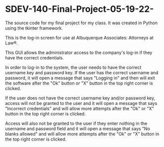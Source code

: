 # SDEV-140-Final-Project-05-19-22-
The source code for my final project for my class. It was created in Python using the tkinter framework.

This is the log-in screen for use at Albuquerque Associates: Attorneys at Law®.

This GUI allows the administrator access to the company's log-in if they have the correct credentials.

In order to log-in to the system, the user needs to have the correct username key and password key. 
If the user has the correct username and password, it will open a message that says "Logging in" and 
then will exit the software after the "Ok" button or "X" button in the top right corner is clicked.

If the user does not have the correct username key and/or password key, access will not be granted to 
the user and it will open a message that says "Incorrect credentials" and will allow more attempts after 
the "Ok" or "X" button in the top right corner is clicked.

Access will also not be granted to the user if they enter nothing in the username and password field and 
it will open a message that says "No blanks allowed" and will allow more attempts after the "Ok" or "X" 
button in the top right corner is clicked.

